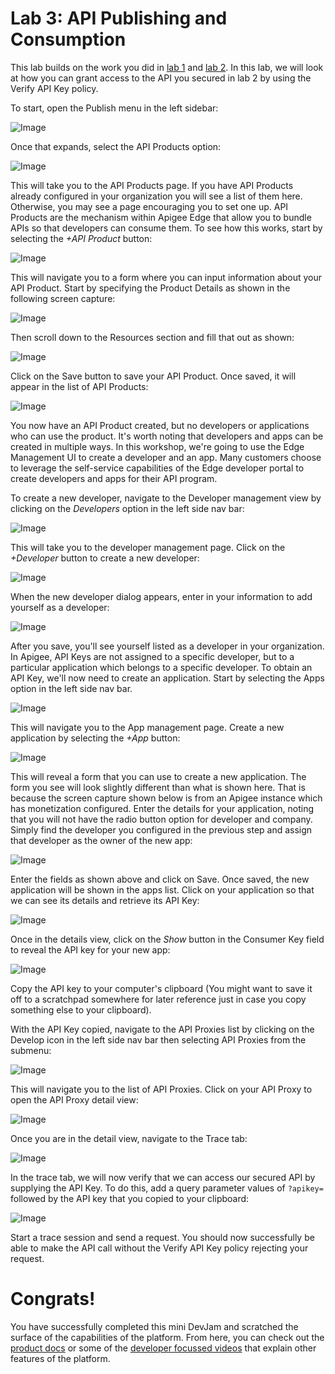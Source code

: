 # Lab 3: API Publishing and Consumption

This lab builds on the work you did in [lab 1](lab1.md) and [lab 2](lab2.md). In this lab, we will look at how you can grant access to the API you secured in lab 2 by using the Verify API Key policy.

To start, open the Publish menu in the left sidebar:

![Image](images/orders-publish-1.png)

Once that expands, select the API Products option:

![Image](images/orders-publish-2.png)

This will take you to the API Products page. If you have API Products already configured in your organization you will see a list of them here. Otherwise, you may see a page encouraging you to set one up. API Products are the mechanism within Apigee Edge that allow you to bundle APIs so that developers can consume them. To see how this works, start by selecting the *+API Product* button:

![Image](images/orders-product-1.png)

This will navigate you to a form where you can input information about your API Product. Start by specifying the Product Details as shown in the following screen capture:

![Image](images/orders-product-2.png)

Then scroll down to the Resources section and fill that out as shown:

![Image](images/orders-product-3.png)

Click on the Save button to save your API Product. Once saved, it will appear in the list of API Products:

![Image](images/orders-product-4.png)

You now have an API Product created, but no developers or applications who can use the product. It's worth noting that developers and apps can be created in multiple ways. In this workshop, we're going to use the Edge Management UI to create a developer and an app. Many customers choose to leverage the self-service capabilities of the Edge developer portal to create developers and apps for their API program. 

To create a new developer, navigate to the Developer management view by clicking on the *Developers* option in the left side nav bar:

![Image](images/orders-developer-1.png)

This will take you to the developer management page. Click on the *+Developer* button to create a new developer:

![Image](images/orders-developer-2.png)

When the new developer dialog appears, enter in your information to add yourself as a developer:

![Image](images/orders-developer-3.png)

After you save, you'll see yourself listed as a developer in your organization. In Apigee, API Keys are not assigned to a specific developer, but to a particular application which belongs to a specific developer. To obtain an API Key, we'll now need to create an application. Start by selecting the Apps option in the left side nav bar. 

![Image](images/orders-developer-4.png)

This will navigate you to the App management page. Create a new application by selecting the *+App* button:

![Image](images/orders-app-1.png)

This will reveal a form that you can use to create a new application. The form you see will look slightly different than what is shown here. That is because the screen capture shown below is from an Apigee instance which has monetization configured. Enter the details for your application, noting that you will not have the radio button option for developer and company. Simply find the developer you configured in the previous step and assign that developer as the owner of the new app:

![Image](images/orders-app-2.png)

Enter the fields as shown above and click on Save. Once saved, the new application will be shown in the apps list. Click on your application so that we can see its details and retrieve its API Key:

![Image](images/orders-app-3.png)

Once in the details view, click on the *Show* button in the Consumer Key field to reveal the API key for your new app:

![Image](images/orders-app-4.png)

Copy the API key to your computer's clipboard (You might want to save it off to a scratchpad somewhere for later reference just in case you copy something else to your clipboard).

With the API Key copied, navigate to the API Proxies list by clicking on the Develop icon in the left side nav bar then selecting API Proxies from the submenu:

![Image](images/orders-test-apikey-1.png)

This will navigate you to the list of API Proxies. Click on your API Proxy to open the API Proxy detail view:

![Image](images/orders-test-apikey-2.png)

Once you are in the detail view, navigate to the Trace tab:

![Image](images/orders-test-apikey-3.png)

In the trace tab, we will now verify that we can access our secured API by supplying the API Key. To do this, add a query parameter values of `?apikey=` followed by the API key that you copied to your clipboard:

![Image](images/orders-test-apikey-3.png)

Start a trace session and send a request. You should now successfully be able to make the API call without the Verify API Key policy rejecting your request.

# Congrats!

You have successfully completed this mini DevJam and scratched the surface of the capabilities of the platform. From here, you can check out the [product docs](http://docs.apigee.com/) or some of the [developer focussed videos](https://apigee.com/about/developers) that explain other features of the platform. 
